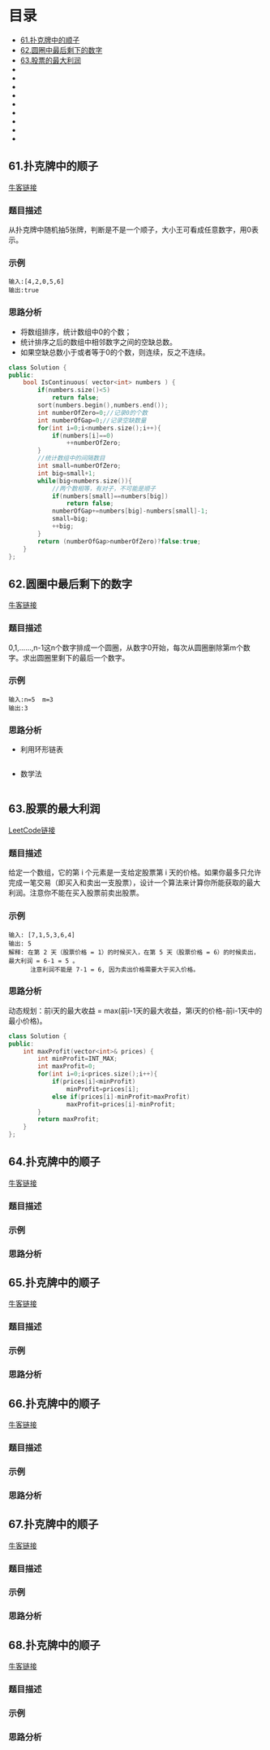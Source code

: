 # 目录
* [61.扑克牌中的顺子](#61扑克牌中的顺子)  
* [62.圆圈中最后剩下的数字](#62圆圈中最后剩下的数字)  
* [63.股票的最大利润](#63股票的最大利润)  
* [](#)  
* [](#)  
* [](#)  
* [](#)  
* [](#)  
* [](#)  
* [](#)  
* [](#)  
* [](#)  
## 61.扑克牌中的顺子
[牛客链接](https://www.nowcoder.com/practice/762836f4d43d43ca9deb273b3de8e1f4?tpId=13&tqId=11198&tPage=1&rp=1&ru=/ta/coding-interviews&qru=/ta/coding-interviews/question-ranking)
### 题目描述
从扑克牌中随机抽5张牌，判断是不是一个顺子，大小王可看成任意数字，用0表示。
### 示例
	输入:[4,2,0,5,6]
	输出:true
### 思路分析
* 将数组排序，统计数组中0的个数；
* 统计排序之后的数组中相邻数字之间的空缺总数。
* 如果空缺总数小于或者等于0的个数，则连续，反之不连续。
```cpp
class Solution {
public:
    bool IsContinuous( vector<int> numbers ) {
        if(numbers.size()<5)
            return false;
        sort(numbers.begin(),numbers.end());
        int numberOfZero=0;//记录0的个数
        int numberOfGap=0;//记录空缺数量
        for(int i=0;i<numbers.size();i++){
            if(numbers[i]==0)
                ++numberOfZero;
        }
        //统计数组中的间隔数目
        int small=numberOfZero;
        int big=small+1;
        while(big<numbers.size()){
            //两个数相等，有对子，不可能是顺子
            if(numbers[small]==numbers[big])
                return false;
            numberOfGap+=numbers[big]-numbers[small]-1;
            small=big;
            ++big;
        }
        return (numberOfGap>numberOfZero)?false:true;
    }
};
```
## 62.圆圈中最后剩下的数字
[牛客链接](https://www.nowcoder.com/practice/f78a359491e64a50bce2d89cff857eb6?tpId=13&tqId=11199&tPage=1&rp=1&ru=/ta/coding-interviews&qru=/ta/coding-interviews/question-ranking)
### 题目描述
0,1,……,n-1这n个数字排成一个圆圈，从数字0开始，每次从圆圈删除第m个数字。求出圆圈里剩下的最后一个数字。
### 示例
	输入:n=5  m=3
	输出:3
### 思路分析
* 利用环形链表
```cpp

```
* 数学法
```cpp

```
## 63.股票的最大利润
[LeetCode链接](https://leetcode-cn.com/problems/best-time-to-buy-and-sell-stock/)
### 题目描述
给定一个数组，它的第 i 个元素是一支给定股票第 i 天的价格。如果你最多只允许完成一笔交易（即买入和卖出一支股票），设计一个算法来计算你所能获取的最大利润。注意你不能在买入股票前卖出股票。
### 示例
	输入: [7,1,5,3,6,4]
	输出: 5
	解释: 在第 2 天（股票价格 = 1）的时候买入，在第 5 天（股票价格 = 6）的时候卖出，最大利润 = 6-1 = 5 。
	      注意利润不能是 7-1 = 6, 因为卖出价格需要大于买入价格。
### 思路分析
动态规划：前i天的最大收益 = max(前i-1天的最大收益，第i天的价格-前i-1天中的最小价格)。
```cpp
class Solution {
public:
    int maxProfit(vector<int>& prices) {
        int minProfit=INT_MAX;
        int maxProfit=0;
        for(int i=0;i<prices.size();i++){
            if(prices[i]<minProfit)
                minProfit=prices[i];
            else if(prices[i]-minProfit>maxProfit)
                maxProfit=prices[i]-minProfit;
        }
        return maxProfit;
    }
};
```
## 64.扑克牌中的顺子
[牛客链接]()
### 题目描述

### 示例

### 思路分析
## 65.扑克牌中的顺子
[牛客链接]()
### 题目描述

### 示例

### 思路分析
## 66.扑克牌中的顺子
[牛客链接]()
### 题目描述

### 示例

### 思路分析
## 67.扑克牌中的顺子
[牛客链接]()
### 题目描述

### 示例

### 思路分析
## 68.扑克牌中的顺子
[牛客链接]()
### 题目描述

### 示例

### 思路分析
